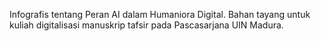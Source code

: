 Infografis tentang Peran AI dalam Humaniora Digital. Bahan tayang untuk kuliah digitalisasi manuskrip tafsir pada Pascasarjana UIN Madura.
